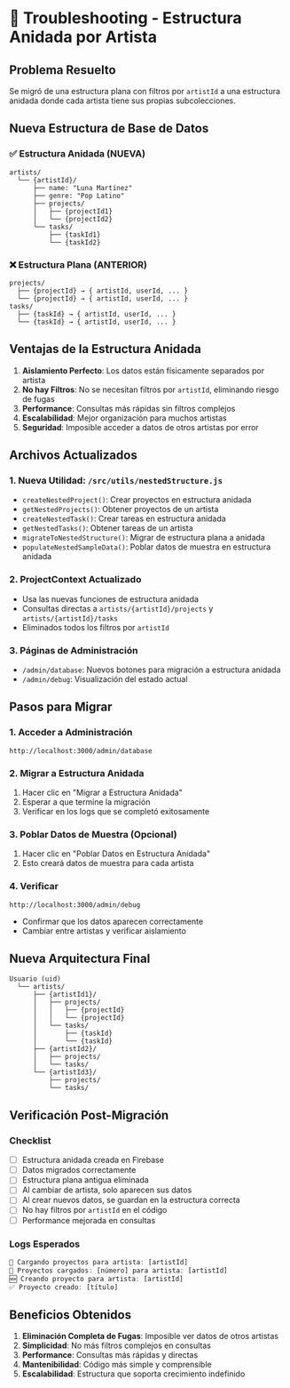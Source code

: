 # 🐛 Troubleshooting - Estructura Anidada por Artista

## Problema Resuelto

Se migró de una estructura plana con filtros por `artistId` a una estructura anidada donde cada artista tiene sus propias subcolecciones.

## Nueva Estructura de Base de Datos

### ✅ Estructura Anidada (NUEVA)
```
artists/
  └── {artistId}/
      ├── name: "Luna Martínez"
      ├── genre: "Pop Latino"
      ├── projects/
      │   ├── {projectId1}
      │   └── {projectId2}
      └── tasks/
          ├── {taskId1}
          └── {taskId2}
```

### ❌ Estructura Plana (ANTERIOR)
```
projects/
  ├── {projectId} → { artistId, userId, ... }
  └── {projectId} → { artistId, userId, ... }
tasks/
  ├── {taskId} → { artistId, userId, ... }
  └── {taskId} → { artistId, userId, ... }
```

## Ventajas de la Estructura Anidada

1. **Aislamiento Perfecto**: Los datos están físicamente separados por artista
2. **No hay Filtros**: No se necesitan filtros por `artistId`, eliminando riesgo de fugas
3. **Performance**: Consultas más rápidas sin filtros complejos
4. **Escalabilidad**: Mejor organización para muchos artistas
5. **Seguridad**: Imposible acceder a datos de otros artistas por error

## Archivos Actualizados

### 1. Nueva Utilidad: `/src/utils/nestedStructure.js`
- `createNestedProject()`: Crear proyectos en estructura anidada
- `getNestedProjects()`: Obtener proyectos de un artista
- `createNestedTask()`: Crear tareas en estructura anidada
- `getNestedTasks()`: Obtener tareas de un artista
- `migrateToNestedStructure()`: Migrar de estructura plana a anidada
- `populateNestedSampleData()`: Poblar datos de muestra en estructura anidada

### 2. ProjectContext Actualizado
- Usa las nuevas funciones de estructura anidada
- Consultas directas a `artists/{artistId}/projects` y `artists/{artistId}/tasks`
- Eliminados todos los filtros por `artistId`

### 3. Páginas de Administración
- `/admin/database`: Nuevos botones para migración a estructura anidada
- `/admin/debug`: Visualización del estado actual

## Pasos para Migrar

### 1. Acceder a Administración
```
http://localhost:3000/admin/database
```

### 2. Migrar a Estructura Anidada
1. Hacer clic en "Migrar a Estructura Anidada"
2. Esperar a que termine la migración
3. Verificar en los logs que se completó exitosamente

### 3. Poblar Datos de Muestra (Opcional)
1. Hacer clic en "Poblar Datos en Estructura Anidada"
2. Esto creará datos de muestra para cada artista

### 4. Verificar
```
http://localhost:3000/admin/debug
```
- Confirmar que los datos aparecen correctamente
- Cambiar entre artistas y verificar aislamiento

## Nueva Arquitectura Final

```
Usuario (uid)
  └── artists/
      ├── {artistId1}/
      │   ├── projects/
      │   │   ├── {projectId}
      │   │   └── {projectId}
      │   └── tasks/
      │       ├── {taskId}
      │       └── {taskId}
      ├── {artistId2}/
      │   ├── projects/
      │   └── tasks/
      └── {artistId3}/
          ├── projects/
          └── tasks/
```

## Verificación Post-Migración

### Checklist
- [ ] Estructura anidada creada en Firebase
- [ ] Datos migrados correctamente
- [ ] Estructura plana antigua eliminada
- [ ] Al cambiar de artista, solo aparecen sus datos
- [ ] Al crear nuevos datos, se guardan en la estructura correcta
- [ ] No hay filtros por `artistId` en el código
- [ ] Performance mejorada en consultas

### Logs Esperados
```javascript
📂 Cargando proyectos para artista: [artistId]
📂 Proyectos cargados: [número] para artista: [artistId]
🆕 Creando proyecto para artista: [artistId]
✅ Proyecto creado: [título]
```

## Beneficios Obtenidos

1. **Eliminación Completa de Fugas**: Imposible ver datos de otros artistas
2. **Simplicidad**: No más filtros complejos en consultas
3. **Performance**: Consultas más rápidas y directas
4. **Mantenibilidad**: Código más simple y comprensible
5. **Escalabilidad**: Estructura que soporta crecimiento indefinido
